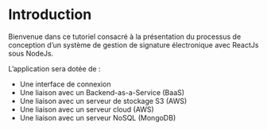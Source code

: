 # Introduction

Bienvenue dans ce tutoriel consacré à la présentation du processus de conception d’un système 
de gestion de signature électronique avec ReactJs sous NodeJs.

L’application sera dotée de :

* Une interface de connexion
* Une liaison avec un Backend-as-a-Service (BaaS)
* Une liaison avec un serveur de stockage S3 (AWS)
* Une liaison avec un serveur cloud (AWS)
* Une liaison avec un serveur NoSQL (MongoDB)
